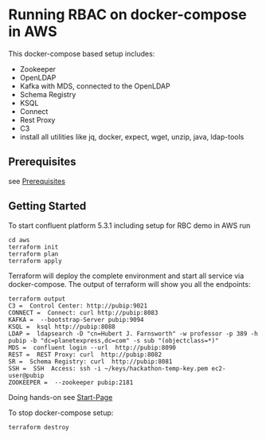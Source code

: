 # Running RBAC on docker-compose in AWS

This docker-compose based setup includes:

- Zookeeper
- OpenLDAP
- Kafka with MDS, connected to the OpenLDAP
- Schema Registry
- KSQL
- Connect
- Rest Proxy
- C3
- install all utilities like jq, docker, expect, wget, unzip, java, ldap-tools

## Prerequisites

see [Prerequisites](../README.md)

## Getting Started
To start confluent platform 5.3.1 including setup for RBC demo in AWS run
```
cd aws
terraform init
terraform plan
terraform apply
```
Terraform will deploy the complete environment and start all service via docker-compose.
The output of terraform will show you all the endpoints:
```
terraform output
C3 =  Control Center: http://pubip:9021
CONNECT =  Connect: curl http://pubip:8083
KAFKA =  --bootstrap-Server pubip:9094
KSQL =  ksql http://pubip:8088
LDAP =  ldapsearch -D "cn=Hubert J. Farnsworth" -w professor -p 389 -h pubip -b "dc=planetexpress,dc=com" -s sub "(objectclass=*)"
MDS =  confluent login --url  http://pubip:8090
REST =  REST Proxy: curl  http://pubip:8082
SR =  Schema Registry: curl  http://pubip:8081
SSH =  SSH  Access: ssh -i ~/keys/hackathon-temp-key.pem ec2-user@pubip 
ZOOKEEPER =  --zookeeper pubip:2181
```

Doing hands-on see [Start-Page](../Readme.md)

To stop docker-compose setup:
```
terraform destroy
```